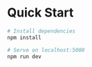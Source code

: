 # Quick Start

```bash
# Install dependencies
npm install

# Serve on localhost:5000
npm run dev
```